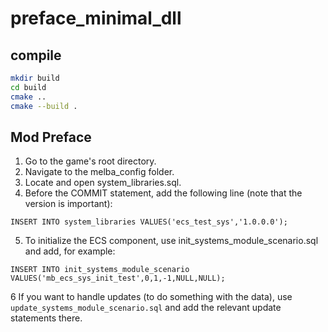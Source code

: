 # preface_minimal_dll


## compile 
```bash
mkdir build
cd build
cmake ..
cmake --build .
```


## Mod Preface

1. Go to the game's root directory.
2. Navigate to the melba_config folder.
3. Locate and open system_libraries.sql.
4. Before the COMMIT statement, add the following line (note that the version is important):

`INSERT INTO system_libraries VALUES('ecs_test_sys','1.0.0.0');`

5. To initialize the ECS component, use init_systems_module_scenario.sql and add, for example:

`INSERT INTO init_systems_module_scenario VALUES('mb_ecs_sys_init_test',0,1,-1,NULL,NULL);`

6 If you want to handle updates (to do something with the data), use `update_systems_module_scenario.sql` and add the relevant update statements there.



 


